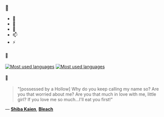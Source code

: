 ### 👋

- 🔭
- 🌱
- 💬
- 📫
- ⚡

#### 🧏

[![Most used languages](https://github-readme-stats-aynah.vercel.app/api/top-langs/?username=aynh&theme=solarized-dark&langs_count=6&layout=compact&hide_title=true)](https://github.com/anuraghazra/github-readme-stats#gh-dark-mode-only)
[![Most used languages](https://github-readme-stats-aynah.vercel.app/api/top-langs/?username=aynh&theme=solarized-light&langs_count=6&layout=compact&hide_title=true)](https://github.com/anuraghazra/github-readme-stats#gh-light-mode-only)

#### 💬

> "[possessed by a Hollow] Why do you keep calling my name so? Are you that worried about me? Are you that much in love with me, little girl? If you love me so much...I'll eat you first!"

&mdash; [**Shiba Kaien**](https://myanimelist.net/character.php?q=Shiba%20Kaien&cat=character), [**Bleach**](https://myanimelist.net/search/all?q=Bleach&cat=all)
